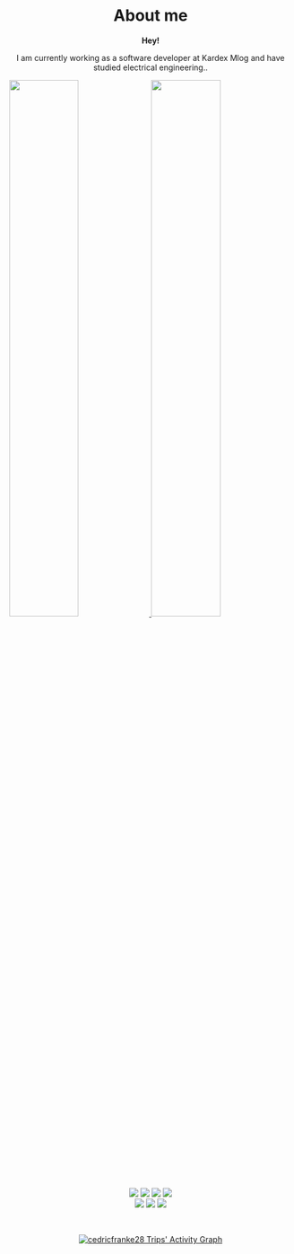<p align="center">
  <h1 align="center">
  <b>About me</b>
</h1>
  <div align="center">
<b>Hey!</b>
<p>
I am currently working as a software developer at Kardex Mlog and have studied electrical engineering.</i>.</p>
</div>
  <a href="https://github.com/cedricfranke28">
  <img width="49.5%" src="https://github-readme-stats.vercel.app/api?username=cedricfranke28&show_icons=true&theme=react&hide_border=true&icon_color=f28a00&count_private=true" />
    <img width="49.5%" src="https://github-readme-streak-stats.herokuapp.com/?user=cedricfranke28&theme=react&hide_border=true&count_private=true" />
  </a>
</p>

<br/>

<p>
</div> 
<div align="center">
  <img src="https://img.shields.io/badge/-CSharp-000?style=for-the-badge&logo=csharp&color=151515&logoColor=000&labelColor=3fc8dd">
  <img src="https://img.shields.io/badge/-React-000?style=for-the-badge&logo=react&color=151515&logoColor=000&labelColor=3fc8dd">
  <img src="https://img.shields.io/badge/-Node.JS-000?style=for-the-badge&logo=node.js&color=151515&logoColor=000&labelColor=3fc8dd">
  <img src="https://img.shields.io/badge/-Typescript-000?style=for-the-badge&logo=typescript&color=151515&logoColor=000&labelColor=3fc8dd">
</div>
<div align="center">
  <img src="https://img.shields.io/badge/-HTML-000?style=for-the-badge&logo=html5&color=151515&logoColor=000&labelColor=3fc8dd">
  <img src="https://img.shields.io/badge/-CSS-000?style=for-the-badge&logo=css3&color=151515&logoColor=000&labelColor=3fc8dd">
  <img src="https://img.shields.io/badge/-C++-000?style=for-the-badge&logo=cplusplus&color=151515&logoColor=000&labelColor=3fc8dd">
</p>

<br/>

[![cedricfranke28 Trips' Activity Graph](https://github-readme-activity-graph.cyclic.app/graph?username=cedricfranke28&hide_border=true&theme=react)](https://abhigyantrips.dev)
